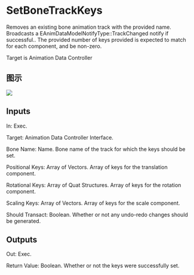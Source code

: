 # SetBoneTrackKeys

Removes an existing bone animation track with the provided name. Broadcasts a EAnimDataModelNotifyType::TrackChanged notify if successful.. The provided number of keys provided is expected to match for each component, and be non-zero.

Target is Animation Data Controller

## 图示

![]($-20221218-17533540.png)

## Inputs

In: Exec.

Target: Animation Data Controller Interface.

Bone Name: Name. Bone name of the track for which the keys should be set.

Positional Keys: Array of Vectors. Array of keys for the translation component.

Rotational Keys: Array of Quat Structures. Array of keys for the rotation component.

Scaling Keys: Array of Vectors. Array of keys for the scale component.

Should Transact: Boolean. Whether or not any undo-redo changes should be generated.  

## Outputs

Out: Exec.

Return Value: Boolean. Whether or not the keys were successfully set.

